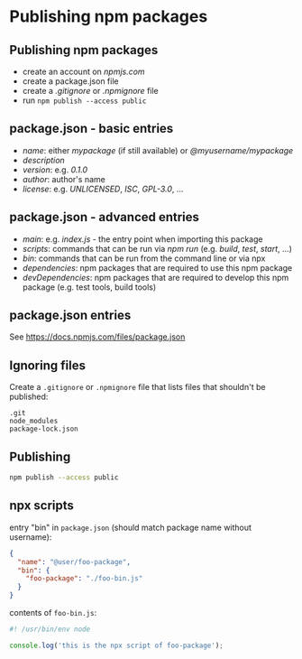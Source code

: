 # Publishing npm packages

## Publishing npm packages

- create an account on _npmjs.com_
- create a package.json file
- create a _.gitignore_ or _.npmignore_ file
- run `npm publish --access public`

## package.json - basic entries

- _name_: either _mypackage_ (if still available) or _@myusername/mypackage_
- _description_
- _version_: e.g. _0.1.0_
- _author_: author's name
- _license_: e.g. _UNLICENSED_, _ISC_, _GPL-3.0_, ...

## package.json - advanced entries

- _main_: e.g. _index.js_ - the entry point when importing this package
- _scripts_: commands that can be run via _npm run_ (e.g. _build_, _test_, _start_, ...)
- _bin_: commands that can be run from the command line or via npx
- _dependencies_: npm packages that are required to use this npm package
- _devDependencies_: npm packages that are required to develop this npm package (e.g. test tools, build tools)

## package.json entries

See https://docs.npmjs.com/files/package.json

## Ignoring files

Create a `.gitignore` or `.npmignore` file that lists files that shouldn't be published:

```
.git
node_modules
package-lock.json
```

## Publishing

```bash
npm publish --access public
```

## npx scripts

entry "bin" in `package.json` (should match package name without username):

```json
{
  "name": "@user/foo-package",
  "bin": {
    "foo-package": "./foo-bin.js"
  }
}
```

contents of `foo-bin.js`:

```js
#! /usr/bin/env node

console.log('this is the npx script of foo-package');
```
